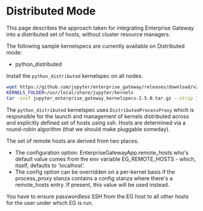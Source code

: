 # Distributed Mode

This page describes the approach taken for integrating Enterprise Gateway into a distributed set of hosts, without cluster resource managers.

The following sample kernelspecs are currently available on Distributed mode:

+ python_distributed

Install the `python_distributed` kernelspec on all nodes.

``` Bash
wget https://github.com/jupyter/enterprise_gateway/releases/download/v2.5.0/jupyter_enterprise_gateway_kernelspecs-2.5.0.tar.gz
KERNELS_FOLDER=/usr/local/share/jupyter/kernels
tar -zxvf jupyter_enterprise_gateway_kernelspecs-2.5.0.tar.gz --strip 1 --directory $KERNELS_FOLDER/python_distributed/ python_distributed/
```

The `python_distributed` kernelspec uses `DistributedProcessProxy` which is responsible for the launch and management of kernels distributed across and explicitly defined set of hosts using ssh. Hosts are determined via a round-robin algorithm (that we should make pluggable someday).

The set of remote hosts are derived from two places.

+ The configuration option: EnterpriseGatewayApp.remote_hosts who's default value comes from the env variable EG_REMOTE_HOSTS - which, itself, defaults to 'localhost'.
+ The config option can be overridden on a per-kernel basis if the process_proxy stanza contains a config stanza where there's a remote_hosts entry. If present, this value will be used instead.

You have to ensure passwordless SSH from the EG host to all other hosts for the user under which EG is run.
